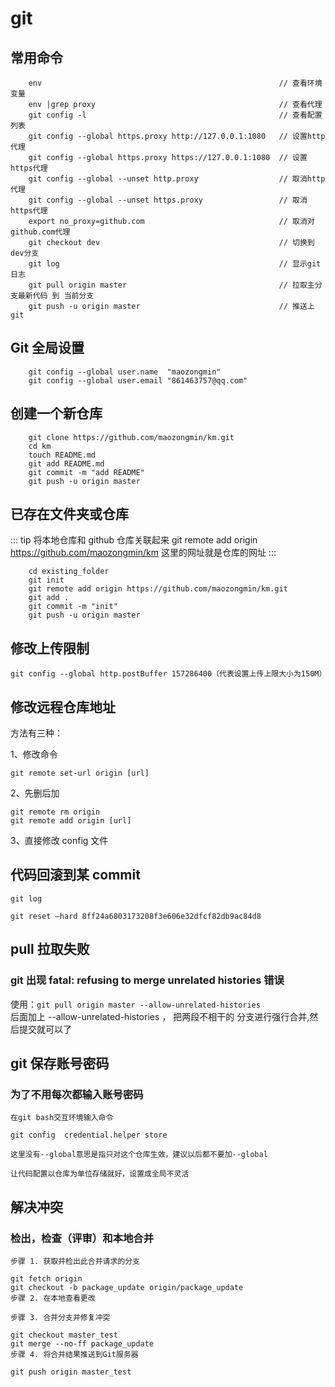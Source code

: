 # git

## 常用命令

```
    env                                                     // 查看环境变量
    env |grep proxy                                         // 查看代理
    git config -l                                           // 查看配置列表
    git config --global https.proxy http://127.0.0.1:1080   // 设置http代理
    git config --global https.proxy https://127.0.0.1:1080  // 设置https代理
    git config --global --unset http.proxy                  // 取消http代理
    git config --global --unset https.proxy                 // 取消https代理
    export no_proxy=github.com                              // 取消对github.com代理
    git checkout dev                                        // 切换到dev分支
    git log                                                 // 显示git日志
    git pull origin master                                  // 拉取主分支最新代码 到 当前分支
    git push -u origin master                               // 推送上git
```

## Git 全局设置

```
    git config --global user.name  "maozongmin"
    git config --global user.email "861463757@qq.com"
```

## 创建一个新仓库

```
    git clone https://github.com/maozongmin/km.git
    cd km
    touch README.md
    git add README.md
    git commit -m "add README"
    git push -u origin master
```

## 已存在文件夹或仓库

::: tip 将本地仓库和 github 仓库关联起来
git remote add origin https://github.com/maozongmin/km 这里的网址就是仓库的网址
:::

```
    cd existing_folder
    git init
    git remote add origin https://github.com/maozongmin/km.git
    git add .
    git commit -m "init"
    git push -u origin master
```

## 修改上传限制

```
git config --global http.postBuffer 157286400（代表设置上传上限大小为150M）
```

## 修改远程仓库地址

方法有三种：

1、修改命令

```
git remote set-url origin [url]
```

2、先删后加

```
git remote rm origin
git remote add origin [url]
```

3、直接修改 config 文件

## 代码回滚到某 commit

```
git log

git reset –hard 8ff24a6803173208f3e606e32dfcf82db9ac84d8
```

## pull 拉取失败

### git 出现 fatal: refusing to merge unrelated histories 错误

使用：`git pull origin master --allow-unrelated-histories`  
后面加上 --allow-unrelated-histories ， 把两段不相干的 分支进行强行合并,然后提交就可以了

## git 保存账号密码

### 为了不用每次都输入账号密码

```
在git bash交互环境输入命令

git config  credential.helper store

这里没有--global意思是指只对这个仓库生效，建议以后都不要加--global

让代码配置以仓库为单位存储就好，设置成全局不灵活
```

## 解决冲突

### 检出，检查（评审）和本地合并

```
步骤 1. 获取并检出此合并请求的分支

git fetch origin
git checkout -b package_update origin/package_update
步骤 2. 在本地查看更改

步骤 3. 合并分支并修复冲突

git checkout master_test
git merge --no-ff package_update
步骤 4. 将合并结果推送到Git服务器

git push origin master_test
```
